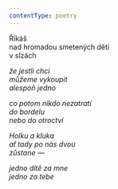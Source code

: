 ```yaml
---
contentType: poetry
---
```


<section>

Říkáš  
nad hromadou smetených dětí  
v slzách

_že jestli chci  
můžeme vykoupit  
alespoň jedno_

</section>

<section>

_co potom nikdo nezatratí  
do bordelu  
nebo do otroctví_

</section>

<section>

_Holku a kluka  
ať tady po nás dvou  
zůstane —_

</section>

<section>

_jedno dítě za mne  
jedno za tebe_

</section>
